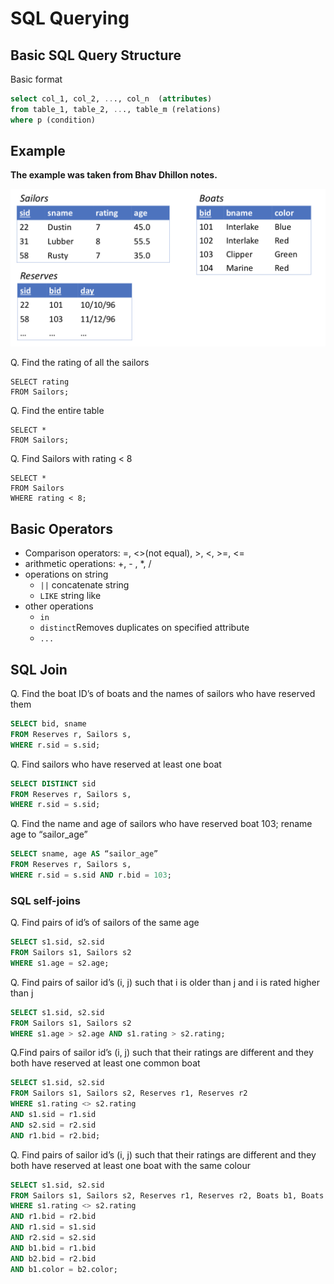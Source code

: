# SQL Querying

## Basic SQL Query Structure

Basic format
```SQL
select col_1, col_2, ..., col_n  (attributes)
from table_1, table_2, ..., table_m (relations)
where p (condition)
```

## Example
__The example was taken from Bhav Dhillon notes.__

![](img/query_example.png)

Q. Find the rating of all the sailors
```
SELECT rating
FROM Sailors;
```

Q. Find the entire table
```
SELECT *
FROM Sailors;
```

Q. Find Sailors with rating < 8
```
SELECT *
FROM Sailors
WHERE rating < 8;
```

## Basic Operators

- Comparison operators: =, <>(not equal), >, <, >=, <=
- arithmetic operations: +, - , \*, /
- operations on string
  - `||` concatenate string
  - `LIKE` string like
- other operations
  - `in`
  - `distinct`Removes duplicates on specified attribute
  - `...`


## SQL Join

Q. Find the boat ID’s of boats and the names
of sailors who have reserved them

```SQL
SELECT bid, sname
FROM Reserves r, Sailors s,
WHERE r.sid = s.sid;
```

Q. Find sailors who have reserved
at least one boat
```SQL
SELECT DISTINCT sid
FROM Reserves r, Sailors s,
WHERE r.sid = s.sid;
```

Q. Find the name and age of sailors who have reserved boat 103; rename age to “sailor_age”
```SQL
SELECT sname, age AS “sailor_age”
FROM Reserves r, Sailors s,
WHERE r.sid = s.sid AND r.bid = 103;
```

### SQL self-joins

Q. Find pairs of id’s of sailors of the same age

```SQL
SELECT s1.sid, s2.sid
FROM Sailors s1, Sailors s2
WHERE s1.age = s2.age;
```

Q. Find pairs of sailor id’s (i, j) such that i is older than j and i is rated higher than j

```SQL
SELECT s1.sid, s2.sid
FROM Sailors s1, Sailors s2
WHERE s1.age > s2.age AND s1.rating > s2.rating;
```
Q.Find pairs of sailor id’s (i, j) such that their ratings are different and they both have reserved at least one common boat

```SQL
SELECT s1.sid, s2.sid
FROM Sailors s1, Sailors s2, Reserves r1, Reserves r2
WHERE s1.rating <> s2.rating
AND s1.sid = r1.sid
AND s2.sid = r2.sid
AND r1.bid = r2.bid;
```

Q. Find pairs of sailor id’s (i, j) such that their ratings are different and they both have reserved at least one boat with the same colour

```SQL
SELECT s1.sid, s2.sid
FROM Sailors s1, Sailors s2, Reserves r1, Reserves r2, Boats b1, Boats b2
WHERE s1.rating <> s2.rating
AND r1.bid = r2.bid
AND r1.sid = s1.sid
AND r2.sid = s2.sid
AND b1.bid = r1.bid
AND b2.bid = r2.bid
AND b1.color = b2.color;
```
